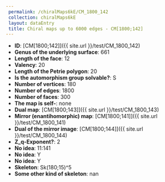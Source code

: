 ```yaml
--- 
 permalink: /chiralMaps6kE/CM_1800_142 
 collection: chiralMaps6kE
 layout: dataEntry
 title: Chiral maps up to 6000 edges - CM[1800;142]
---
```


- **ID**: [CM[1800;142]]({{ site.url }}/test/CM_1800_142)
- **Genus of the underlying surface**: 661
- **Length of the face**: 12
- **Valency**: 20
- **Length of the Petrie polygon**: 20
- **Is the automorphism group solvable?**: S
- **Number of vertices**: 180
- **Number of edges**: 1800
- **Number of faces**: 300
- **The map is self-**: none
- **Dual map**: [CM[1800;143]]({{ site.url }}/test/CM_1800_143)
- **Mirror (enantihomorphic) map**: [CM[1800;141]]({{ site.url }}/test/CM_1800_141)
- **Dual of the mirror image**: [CM[1800;144]]({{ site.url }}/test/CM_1800_144)
- **Z_q-Exponent?**: 2
- **No idea**:  11:141
- **No idea**: Y
- **No idea**: Y
- **Skeleton**: Sk(180;15)^5
- **Some other kind of skeleton**: nan
